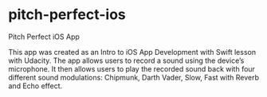 # pitch-perfect-ios
Pitch Perfect iOS App

This app was created as an Intro to iOS App Development with Swift lesson with Udacity. The app allows users to record a sound using the device’s microphone. It then allows users to play the recorded sound back with four different sound modulations: Chipmunk, Darth Vader, Slow, Fast with Reverb and Echo effect.
